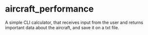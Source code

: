 # aircraft_performance
A simple CLI calculator, that receives input from the user and returns important data about the aircraft, and save it on a txt file. 
